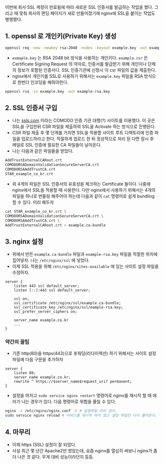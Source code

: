 이번에 회사 SSL 계정이 만료됨에 따라 새로운 SSL 인증서를 발급하는 작업을 했다. 그리고 때 맞춰 회사의 랜딩 페이지가 새로 만들어졌기에 nginx에 SSL을 붙이는 작업도 병행했다.

## 1. openssl 로 개인키(Private Key) 생성
```bash
openssl req -new -newkey rsa:2048 -nodes -keyout example.key -out example.csr
```
- `exmaple.key` 는 RSA 2048 bit 방식을 사용하는 개인키다.
`example.csr` 은 Certificate Signing Request 의 약자로, 인증서를 발급받기 위해 개인이나 단체의 정보가 포함된 인증서다. SSL 인증기관에 신청시 이 csr 파일의 값을 제출한다.
- nginx에서 개인키를 SSL로 사용하기 위해서는 `example.key` 파일을 RSA 방식으로 한번더 인코딩을 해줘야한다.
```bash
openssl rsa -in example.key -out example-rsa.key
```

## 2. SSL 인증서 구입
- 나는 [ssls.com](https://ssls.com) 이라는 COMODO 인증 기관 대행(?) 사이트를 이용했다. 이 곳은 SSL을 구입한뒤 CSR 파일을 제출하여 SSL을 Activate 하는 방식으로 진행된다.
- CSR 파일 제출 후 몇 단계를 거치면 SSL을 적용할 사이트 루트 디렉토리에 인증 파일을 업로드하라고 한다. 적절하게 업로드 한 뒤 정상적으로 처리 된 다면 잠시 후 메일로 SSL 인증에 필요한 CA 파일들이 날아온다.
- 나는 다음과 같은 파일들을 받았다.
```bash
AddTrustExternalCARoot.crt
COMODORSADomainValidationSecureServerCA.crt
COMODORSAAddTrustCA.crt
STAR_example_co_kr.crt
```
- 위 4개의 파일은 SSL 인증서의 유효성을 체크하는 Certificate 들이다. 나중에 nginx에서 SSL을 적용할 때 사용한다. 다만 nginx에서 사용하기 위해서는 4개의 파일을 하나로 번들링 해주어야 하는데 다음과 같이 `cat` 명령어로 쉽게 bundling 할 수 있다. 미리 해두자
```bash
cat STAR_example_co_kr.crt \
COMODORSADomainValidationSecureServerCA.crt \
COMODORSAAddTrustCA.crt \
AddTrustExternalCARoot.crt > example.ca-bundle
```

## 3. nginx 설정
- 위에서 만든 `example.ca-bundle` 파일과 `example-rsa.key` 파일을 적절한 위치에 집어넣자. 나는 `/etc/nginx/ssl` 에 넣었다.
- 이제 SSL 적용을 위해 `/etc/nginx/sites-available` 에 있는 사이트 설정 파일을 수정하자.
```nginx
server {
    listen 443 ssl default_server;
    listen [::]:443 ssl default_server;

    ssl on;
    ssl_certificate /etc/nginx/ssl/example.ca-bundle;
    ssl_certificate_key /etc/nginx/ssl/eample-rsa.key;
    ssl_prefer_server_ciphers on;

    server_name example.co.kr
    ...
}
```
### 약간의 꿀팁
  - 기존 http(80)을 https(443)으로 포워딩(리다이렉션) 하기 위해서는 사이트 설정 파일에 다음 구문을 추가하자
  ```nginx
  server {
      listen 80;
      server_name example.co.kr;
      rewrite ^ https://$server_name$request_uri? permanent;
  }
  ```
  - 설정을 마치고 `sudo service nginx restart` 명령어로 nginx를 재시작 할 때 에러가 나는 경우가 있다. 다음 명령어로 위험을 줄일 수 있다.
  ```bash
  nginx -c /etc/nginx/nginx.conf -t # 설정파일 미리 검사.
  sudo service nginx reload # 서비스를 재시작 하지 않고 설정 파일만 다시 불러온다. 설정이 잘못되더라도 서비스가 꺼지지 않는다.
  ```

## 4. 마무리
- 이제 https (SSL) 설정이 잘 되었다.
- 사실 최근 몇 년간 Apache2만 썼었는데, 요즘 nginx를 열심히 써보니 nginx가 좀 더 나은 것 같다. 무게 대비 성능이라던지 등등.

